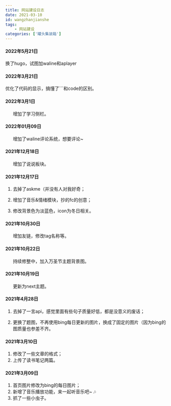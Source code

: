 ```yaml
---
title: 网站建设日志
date: 2021-03-10
id: wangzhanjianshe
tags: 
    - 网站建设
categories: ['罐头集装箱']
---
```


#### 2022年5月21日

换了hugo，试图加waline和aplayer

#### 2022年3月21日

优化了代码的显示，搞懂了```和code的区别。

#### 2022年3月1日

&nbsp;&nbsp;&nbsp;&nbsp;&nbsp;&nbsp;增加了学习侧栏。


#### 2022年01月09日

&nbsp;&nbsp;&nbsp;&nbsp;&nbsp;&nbsp;增加了waline评论系统，想要评论~

#### 2021年12月18日

&nbsp;&nbsp;&nbsp;&nbsp;&nbsp;&nbsp;增加了说说板块。

#### 2021年12月17日

1. 去掉了askme（并没有人对我好奇；

2. 增加了音乐&情绪模块，抄的fc的创意；

3. 修改背景色为淡蓝色，icon为冬日相关。



#### 2021年10月30日
&nbsp;&nbsp;&nbsp;&nbsp;&nbsp;&nbsp;增加友链，修改tag名称等。



#### 2021年10月22日

&nbsp;&nbsp;&nbsp;&nbsp;&nbsp;&nbsp;持续修整中，加入万圣节主题背景图。



#### 2021年10月19日

&nbsp;&nbsp;&nbsp;&nbsp;&nbsp;&nbsp;更新为next主题。



#### 2021年4月28日

1. 去掉了一言api，感觉里面有些句子质量好低，都是没意义的废话；

2. 更换了题图，不再使用bing每日更新的图片，换成了固定的图片（因为bing的图质量也参差不齐。

   

#### 2021年3月10日

1. 修改了一些文章的格式；
2. 上传了读书笔记两篇。



#### 2021年3月09日

1. 首页图片修改为bing的每日图片；
2. 新增了音乐播放功能，来一起听音乐吧~ 🎶
3. 抓了一些小虫子。
